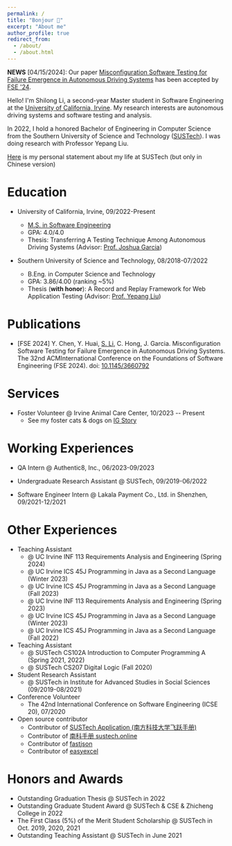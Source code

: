 ```yaml
---
permalink: /
title: "Bonjour 👋"
excerpt: "About me"
author_profile: true
redirect_from:
  - /about/
  - /about.html
---
```


**NEWS** [04/15/2024]: Our paper [Misconfiguration Software Testing for Failure Emergence in Autonomous Driving Systems](https://lethal233.github.io/files/fse24-final.pdf) has been accepted by [FSE '24](https://2024.esec-fse.org/details/fse-2024-research-papers/52/Misconfiguration-Software-Testing-for-Failure-Emergence-in-Autonomous-Driving-Systems).



Hello! I'm Shilong Li, a second-year Master student in Software Engineering at the [University of California, Irvine](https://uci.edu/). My research interests are autonomous driving systems and software testing and analysis.

In 2022, I hold a honored Bachelor of Engineering in Computer Science from the Southern University of Science and Technology ([SUSTech](https://www.sustech.edu.cn)). I was doing research with Professor Yepang Liu.


 [Here](https://mp.weixin.qq.com/s/Lqbi2fH1h-9IjZinAtjncg) is my personal statement about my life at SUSTech (but only in Chinese version)

# Education

- University of California, Irvine, 09/2022-Present
  - [M.S. in Software Engineering](https://www.informatics.uci.edu/grad/ms-software-engineering/)
  - GPA: 4.0/4.0
  - Thesis: Transferring A Testing Technique Among Autonomous Driving Systems (Advisor: [Prof. Joshua Garcia](https://jgarcia.ics.uci.edu/))

- Southern University of Science and Technology, 08/2018-07/2022
  - B.Eng. in Computer Science and Technology
  - GPA: 3.86/4.00 (ranking ~5%)
  - Thesis (**with honor**): A Record and Replay Framework for Web Application Testing (Advisor: [Prof. Yepang Liu](https://yepangliu.github.io))

# Publications

- \[FSE 2024\] Y. Chen, Y. Huai, <u>S. Li</u>, C. Hong, J. Garcia. Misconfiguration Software Testing for Failure Emergence in Autonomous Driving Systems. The 32nd ACMInternational Conference on the Foundations of Software Engineering (FSE 2024). doi: [10.1145/3660792](https://2024.esec-fse.org/details/fse-2024-research-papers/52/Misconfiguration-Software-Testing-for-Failure-Emergence-in-Autonomous-Driving-Systems)

# Services

- Foster Volunteer @ Irvine Animal Care Center, 10/2023 -- Present
  - See my foster cats & dogs on [IG Story](https://instagram.com/_shilongli)

# Working Experiences

- QA Intern @ Authentic8, Inc., 06/2023-09/2023

- Undergraduate Research Assistant @ SUSTech, 09/2019-06/2022

- Software Engineer Intern @ Lakala Payment Co., Ltd. in Shenzhen, 09/2021-12/2021

# Other Experiences

- Teaching Assistant
  - @ UC Irvine INF 113 Requirements Analysis and Engineering (Spring 2024)
  - @ UC Irvine ICS 45J Programming in Java as a Second Language (Winter 2023)
  - @ UC Irvine ICS 45J Programming in Java as a Second Language (Fall 2023)
  - @ UC Irvine INF 113 Requirements Analysis and Engineering (Spring 2023)
  - @ UC Irvine ICS 45J Programming in Java as a Second Language (Winter 2023)
  - @ UC Irvine ICS 45J Programming in Java as a Second Language (Fall 2022)
- Teaching Assistant
  - @ SUSTech CS102A Introduction to Computer Programming A (Spring 2021, 2022)
  - @ SUSTech CS207 Digital Logic (Fall 2020)
- Student Research Assistant
  - @ SUSTech in Institute for Advanced Studies in Social Sciences (09/2019-08/2021)
- Conference Volunteer
  - The 42nd International Conference on Software Engineering (ICSE 20), 07/2020
- Open source contributor
  - Contributor of [SUSTech Application (南方科技大学飞跃手册)](https://sustech-application.com)
  - Contributor of [南科手册 sustech.online](https://sustech.online)
  - Contributor of [fastjson](https://github.com/alibaba/fastjson)
  - Contributor of [easyexcel](https://github.com/alibaba/easyexcel)

# Honors and Awards

- Outstanding Graduation Thesis @ SUSTech in 2022
- Outstanding Graduate Student Award @ SUSTech & CSE & Zhicheng College in 2022
- The First Class (5%) of the Merit Student Scholarship @ SUSTech in Oct. 2019, 2020, 2021
- Outstanding Teaching Assistant @ SUSTech in June 2021


